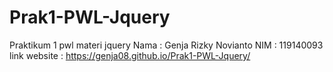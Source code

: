 # Prak1-PWL-Jquery
Praktikum 1 pwl materi jquery
Nama : Genja Rizky Novianto
NIM : 119140093
link website : https://genja08.github.io/Prak1-PWL-Jquery/

